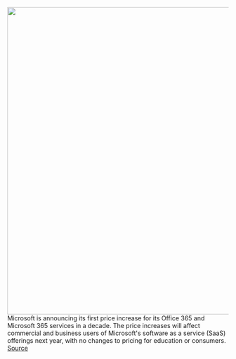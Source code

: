 <img src='https://cdn.vox-cdn.com/thumbor/7ZwVyO7sWJPlg5OkML0DTT4YfhI=/0x0:2040x1360/1200x800/filters:focal(857x517:1183x843)/cdn.vox-cdn.com/uploads/chorus_image/image/69749356/acastro_180507_1777_microsoft_0003.0.jpg' width='700px' /><br/>
Microsoft is announcing its first price increase for its Office 365 and Microsoft 365 services in a decade. The price increases will affect commercial and business users of Microsoft's software as a service (SaaS) offerings next year, with no changes to pricing for education or consumers.
<a href='https://www.theverge.com/2021/8/19/22632888/microsoft-office-365-price-increase-march-2022'> Source <a/>